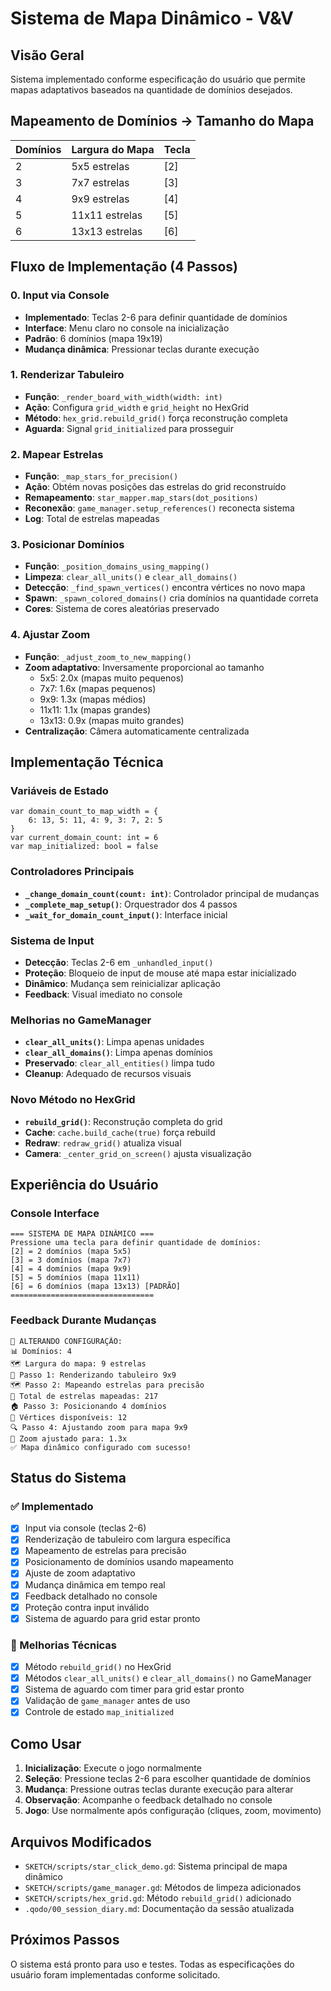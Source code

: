 # Sistema de Mapa Dinâmico - V&V

## Visão Geral

Sistema implementado conforme especificação do usuário que permite mapas adaptativos baseados na quantidade de domínios desejados.

## Mapeamento de Domínios → Tamanho do Mapa

| Domínios | Largura do Mapa | Tecla |
|----------|-----------------|-------|
| 2        | 5x5 estrelas   | [2]   |
| 3        | 7x7 estrelas   | [3]   |
| 4        | 9x9 estrelas   | [4]   |
| 5        | 11x11 estrelas | [5]   |
| 6        | 13x13 estrelas | [6]   |

## Fluxo de Implementação (4 Passos)

### 0. Input via Console
- **Implementado**: Teclas 2-6 para definir quantidade de domínios
- **Interface**: Menu claro no console na inicialização
- **Padrão**: 6 domínios (mapa 19x19)
- **Mudança dinâmica**: Pressionar teclas durante execução

### 1. Renderizar Tabuleiro
- **Função**: `_render_board_with_width(width: int)`
- **Ação**: Configura `grid_width` e `grid_height` no HexGrid
- **Método**: `hex_grid.rebuild_grid()` força reconstrução completa
- **Aguarda**: Signal `grid_initialized` para prosseguir

### 2. Mapear Estrelas
- **Função**: `_map_stars_for_precision()`
- **Ação**: Obtém novas posições das estrelas do grid reconstruído
- **Remapeamento**: `star_mapper.map_stars(dot_positions)`
- **Reconexão**: `game_manager.setup_references()` reconecta sistema
- **Log**: Total de estrelas mapeadas

### 3. Posicionar Domínios
- **Função**: `_position_domains_using_mapping()`
- **Limpeza**: `clear_all_units()` e `clear_all_domains()`
- **Detecção**: `_find_spawn_vertices()` encontra vértices no novo mapa
- **Spawn**: `_spawn_colored_domains()` cria domínios na quantidade correta
- **Cores**: Sistema de cores aleatórias preservado

### 4. Ajustar Zoom
- **Função**: `_adjust_zoom_to_new_mapping()`
- **Zoom adaptativo**: Inversamente proporcional ao tamanho
  - 5x5: 2.0x (mapas muito pequenos)
  - 7x7: 1.6x (mapas pequenos)
  - 9x9: 1.3x (mapas médios)
  - 11x11: 1.1x (mapas grandes)
  - 13x13: 0.9x (mapas muito grandes)
- **Centralização**: Câmera automaticamente centralizada

## Implementação Técnica

### Variáveis de Estado
```gdscript
var domain_count_to_map_width = {
    6: 13, 5: 11, 4: 9, 3: 7, 2: 5
}
var current_domain_count: int = 6
var map_initialized: bool = false
```

### Controladores Principais
- **`_change_domain_count(count: int)`**: Controlador principal de mudanças
- **`_complete_map_setup()`**: Orquestrador dos 4 passos
- **`_wait_for_domain_count_input()`**: Interface inicial

### Sistema de Input
- **Detecção**: Teclas 2-6 em `_unhandled_input()`
- **Proteção**: Bloqueio de input de mouse até mapa estar inicializado
- **Dinâmico**: Mudança sem reinicializar aplicação
- **Feedback**: Visual imediato no console

### Melhorias no GameManager
- **`clear_all_units()`**: Limpa apenas unidades
- **`clear_all_domains()`**: Limpa apenas domínios
- **Preservado**: `clear_all_entities()` limpa tudo
- **Cleanup**: Adequado de recursos visuais

### Novo Método no HexGrid
- **`rebuild_grid()`**: Reconstrução completa do grid
- **Cache**: `cache.build_cache(true)` força rebuild
- **Redraw**: `redraw_grid()` atualiza visual
- **Camera**: `_center_grid_on_screen()` ajusta visualização

## Experiência do Usuário

### Console Interface
```
=== SISTEMA DE MAPA DINÂMICO ===
Pressione uma tecla para definir quantidade de domínios:
[2] = 2 domínios (mapa 5x5)
[3] = 3 domínios (mapa 7x7)
[4] = 4 domínios (mapa 9x9)
[5] = 5 domínios (mapa 11x11)
[6] = 6 domínios (mapa 13x13) [PADRÃO]
================================
```

### Feedback Durante Mudanças
```
🔄 ALTERANDO CONFIGURAÇÃO:
📊 Domínios: 4
🗺️ Largura do mapa: 9 estrelas
🎨 Passo 1: Renderizando tabuleiro 9x9
🗺️ Passo 2: Mapeando estrelas para precisão
📍 Total de estrelas mapeadas: 217
🏠 Passo 3: Posicionando 4 domínios
📍 Vértices disponíveis: 12
🔍 Passo 4: Ajustando zoom para mapa 9x9
🎯 Zoom ajustado para: 1.3x
✅ Mapa dinâmico configurado com sucesso!
```

## Status do Sistema

### ✅ Implementado
- [x] Input via console (teclas 2-6)
- [x] Renderização de tabuleiro com largura específica
- [x] Mapeamento de estrelas para precisão
- [x] Posicionamento de domínios usando mapeamento
- [x] Ajuste de zoom adaptativo
- [x] Mudança dinâmica em tempo real
- [x] Feedback detalhado no console
- [x] Proteção contra input inválido
- [x] Sistema de aguardo para grid estar pronto

### 🔧 Melhorias Técnicas
- [x] Método `rebuild_grid()` no HexGrid
- [x] Métodos `clear_all_units()` e `clear_all_domains()` no GameManager
- [x] Sistema de aguardo com timer para grid estar pronto
- [x] Validação de `game_manager` antes de uso
- [x] Controle de estado `map_initialized`

## Como Usar

1. **Inicialização**: Execute o jogo normalmente
2. **Seleção**: Pressione teclas 2-6 para escolher quantidade de domínios
3. **Mudança**: Pressione outras teclas durante execução para alterar
4. **Observação**: Acompanhe o feedback detalhado no console
5. **Jogo**: Use normalmente após configuração (cliques, zoom, movimento)

## Arquivos Modificados

- `SKETCH/scripts/star_click_demo.gd`: Sistema principal de mapa dinâmico
- `SKETCH/scripts/game_manager.gd`: Métodos de limpeza adicionados
- `SKETCH/scripts/hex_grid.gd`: Método `rebuild_grid()` adicionado
- `.qodo/00_session_diary.md`: Documentação da sessão atualizada

## Próximos Passos

O sistema está pronto para uso e testes. Todas as especificações do usuário foram implementadas conforme solicitado.